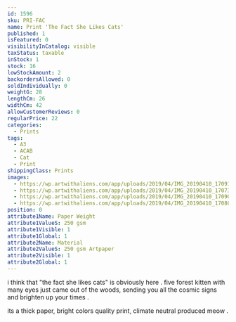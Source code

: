 ```yaml
---
id: 1596
sku: PRI-FAC
name: Print 'The Fact She Likes Cats'
published: 1
isFeatured: 0
visibilityInCatalog: visible
taxStatus: taxable
inStock: 1
stock: 16
lowStockAmount: 2
backordersAllowed: 0
soldIndividually: 0
weightG: 28
lengthCm: 26
widthCm: 42
allowCustomerReviews: 0
regularPrice: 22
categories:
  - Prints
tags:
  - A3
  - ACAB
  - Cat
  - Print
shippingClass: Prints
images:
  - https://wp.artwithaliens.com/app/uploads/2019/04/IMG_20190410_170917-01-scaled.jpeg
  - https://wp.artwithaliens.com/app/uploads/2019/04/IMG_20190410_170735-01-scaled.jpeg
  - https://wp.artwithaliens.com/app/uploads/2019/04/IMG_20190410_170909-01-scaled.jpeg
  - https://wp.artwithaliens.com/app/uploads/2019/04/IMG_20190410_170808-01-scaled.jpeg
position: 0
attribute1Name: Paper Weight
attribute1ValueS: 250 gsm
attribute1Visible: 1
attribute1Global: 1
attribute2Name: Material
attribute2ValueS: 250 gsm Artpaper
attribute2Visible: 1
attribute2Global: 1
---
```


i think that "the fact she likes cats" is obviously here .
five forest kitten with many eyes just came out of the woods, sending you all the cosmic signs and brighten up your times .

its a thick paper, bright colors quality print, climate neutral produced meow .
